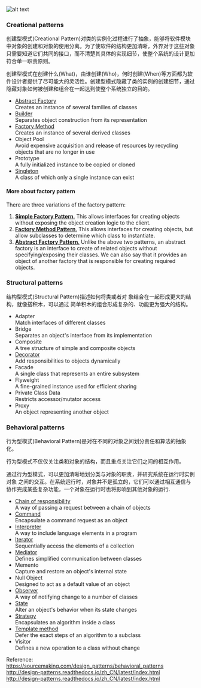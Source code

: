 ![alt text](https://github.com/vectormars/CPP/blob/master/Design%20pattern/Design%20Patterns.jpg)
### Creational patterns
创建型模式(Creational Pattern)对类的实例化过程进行了抽象，能够将软件模块中对象的创建和对象的使用分离。为了使软件的结构更加清晰，外界对于这些对象只需要知道它们共同的接口，而不清楚其具体的实现细节，使整个系统的设计更加符合单一职责原则。

创建型模式在创建什么(What)，由谁创建(Who)，何时创建(When)等方面都为软件设计者提供了尽可能大的灵活性。创建型模式隐藏了类的实例的创建细节，通过隐藏对象如何被创建和组合在一起达到使整个系统独立的目的。

* [Abstract Factory](https://github.com/vectormars/CPP/tree/master/Design%20pattern/Abstract%20Factory%20Pattern)     
Creates an instance of several families of classes
* [Builder](https://github.com/vectormars/CPP/tree/master/Design%20pattern/Builder%20Pattern)    
Separates object construction from its representation
* [Factory Method](https://github.com/vectormars/CPP/tree/master/Design%20pattern/Factory%20Method%20Pattern)    
Creates an instance of several derived classes
* Object Pool    
Avoid expensive acquisition and release of resources by recycling objects that are no longer in use
* Prototype    
A fully initialized instance to be copied or cloned
* [Singleton](https://github.com/vectormars/CPP/tree/master/Design%20pattern/Singleton%20Pattern)    
A class of which only a single instance can exist

#### More about factory pattern
There are three variations of the factory pattern:
1. [**Simple Factory Pattern**.](https://github.com/vectormars/CPP/tree/master/Design%20pattern/Simple%20Factory%20Pattern) This allows interfaces for creating objects without exposing the object creation logic to the client.
2. [**Factory Method Pattern**.](https://github.com/vectormars/CPP/tree/master/Design%20pattern/Factory%20Method%20Pattern) This allows interfaces for creating objects, but allow subclasses to determine which class to instantiate.
3. [**Abstract Factory Pattern**.](https://github.com/vectormars/CPP/tree/master/Design%20pattern/Abstract%20Factory%20Pattern) Unlike the above two patterns, an abstract factory is an interface to create of related objects without specifying/exposing their classes. We can also say that it provides an object of another factory that is responsible for creating required objects.

### Structural patterns
结构型模式(Structural Pattern)描述如何将类或者对 象结合在一起形成更大的结构，就像搭积木，可以通过 简单积木的组合形成复杂的、功能更为强大的结构。

* Adapter   
Match interfaces of different classes
* Bridge   
Separates an object's interface from its implementation
* Composite   
A tree structure of simple and composite objects
* [Decorator](https://github.com/vectormars/CPP/tree/master/Design%20pattern/Decorator%20Pattern)   
Add responsibilities to objects dynamically
* Facade    
A single class that represents an entire subsystem
* Flyweight    
A fine-grained instance used for efficient sharing
* Private Class Data    
Restricts accessor/mutator access
* Proxy    
An object representing another object

### Behavioral patterns
行为型模式(Behavioral Pattern)是对在不同的对象之间划分责任和算法的抽象化。

行为型模式不仅仅关注类和对象的结构，而且重点关注它们之间的相互作用。

通过行为型模式，可以更加清晰地划分类与对象的职责，并研究系统在运行时实例对象 之间的交互。在系统运行时，对象并不是孤立的，它们可以通过相互通信与协作完成某些复杂功能，一个对象在运行时也将影响到其他对象的运行.

* [Chain of responsibility](https://github.com/vectormars/CPP/tree/master/Design%20pattern/Chain%20of%20Responsibility%20Design%20Pattern)    
A way of passing a request between a chain of objects
* [Command](https://github.com/vectormars/CPP/tree/master/Design%20pattern/Command%20Pattern)    
Encapsulate a command request as an object
* [Interpreter](https://github.com/vectormars/CPP/tree/master/Design%20pattern/Iterator%20Design%20Pattern)    
A way to include language elements in a program
* [Iterator](https://github.com/vectormars/CPP/tree/master/Design%20pattern/Iterator%20Design%20Pattern)   
Sequentially access the elements of a collection
* [Mediator](https://github.com/vectormars/CPP/tree/master/Design%20pattern/Mediator%20Pattern)    
Defines simplified communication between classes
* Memento    
Capture and restore an object's internal state
* Null Object    
Designed to act as a default value of an object
* [Observer](https://github.com/vectormars/CPP/tree/master/Design%20pattern/Observer%20design%20pattern)    
A way of notifying change to a number of classes
* [State](https://github.com/vectormars/CPP/tree/master/Design%20pattern/State%20Design%20Pattern)    
Alter an object's behavior when its state changes
* [Strategy](https://github.com/vectormars/CPP/tree/master/Design%20pattern/Strategy%20Design%20Pattern)    
Encapsulates an algorithm inside a class
* [Template method](https://github.com/vectormars/CPP/tree/master/Design%20pattern/Template%20Method%20Design%20Pattern)    
Defer the exact steps of an algorithm to a subclass
* Visitor    
Defines a new operation to a class without change

Reference:    
https://sourcemaking.com/design_patterns/behavioral_patterns     
http://design-patterns.readthedocs.io/zh_CN/latest/index.html
http://design-patterns.readthedocs.io/zh_CN/latest/index.html
